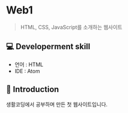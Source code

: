 Web1
=============
> HTML, CSS, JavaScript를 소개하는 웹사이트

:computer: Developerment skill
------------
- 언어 : HTML
- IDE : Atom

📝 Introduction
------------

생활코딩에서 공부하며 만든 첫 웹사이트입니다.
